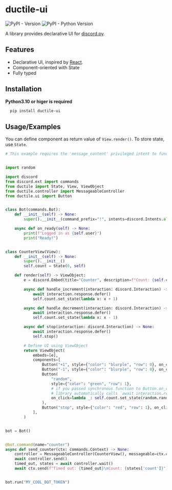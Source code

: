 
# ductile-ui

![PyPI - Version](https://img.shields.io/pypi/v/ductile-ui)
![PyPI - Python Version](https://img.shields.io/pypi/pyversions/ductile-ui)

A library provides declarative UI for [discord.py](https://github.com/Rapptz/discord.py).

## Features

- Declarative UI, inspired by [React](https://react.dev/).
- Component-oriented with State
- Fully typed

## Installation

**Python3.10 or higer is required**

```bash
  pip install ductile-ui
```

## Usage/Examples

You can define component as return value of `View.render()`.
To store state, use `State`.

```python
# This example requires the 'message_content' privileged intent to function.


import random

import discord
from discord.ext import commands
from ductile import State, View, ViewObject
from ductile.controller import MessageableController
from ductile.ui import Button


class Bot(commands.Bot):
    def __init__(self) -> None:
        super().__init__(command_prefix="!", intents=discord.Intents.all())

    async def on_ready(self) -> None:
        print(f"Logged in as {self.user}")
        print("Ready!")


class CounterView(View):
    def __init__(self) -> None:
        super().__init__()
        self.count = State(0, self)

    def render(self) -> ViewObject:
        e = discord.Embed(title="Counter", description=f"Count: {self.count.get_state()}")

        async def handle_increment(interaction: discord.Interaction) -> None:
            await interaction.response.defer()
            self.count.set_state(lambda x: x + 1)

        async def handle_decrement(interaction: discord.Interaction) -> None:
            await interaction.response.defer()
            self.count.set_state(lambda x: x - 1)

        async def stop(interaction: discord.Interaction) -> None:
            await interaction.response.defer()
            self.stop()

        # Define UI using ViewObject
        return ViewObject(
            embeds=[e],
            components=[
                Button("+1", style={"color": "blurple", "row": 0}, on_click=handle_increment),
                Button("-1", style={"color": "blurple", "row": 0}, on_click=handle_decrement),
                Button(
                    "random",
                    style={"color": "green", "row": 1},
                    # if you passed synchronous function to Button.on_click,
                    # library automatically calls `await interaction.response.defer()`.
                    on_click=lambda _: self.count.set_state(random.randint(0, 100)),
                ),
                Button("stop", style={"color": "red", "row": 1}, on_click=stop),
            ],
        )


bot = Bot()


@bot.command(name="counter")
async def send_counter(ctx: commands.Context) -> None:
    controller = MessageableController(CounterView(), messageable=ctx.channel)
    await controller.send()
    timed_out, states = await controller.wait()
    await ctx.send(f"Timed out: {timed_out}\nCount: {states['count']}")


bot.run("MY_COOL_BOT_TOKEN")

```
